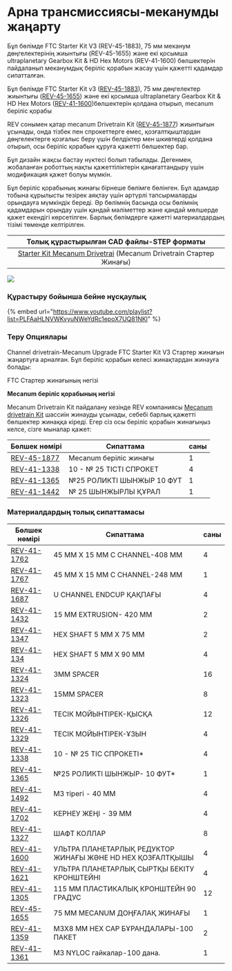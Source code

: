 # Арна трансмиссиясы-меканумды жаңарту

Бұл бөлімде FTC Starter Kit V3 (REV-45-1883), 75 мм меканум дөңгелектерінің жиынтығы (REV-45-1655) және екі қосымша ultraplanetary Gearbox Kit & HD Hex Motors (REV-41-1600) бөлшектерін пайдаланып меканумдық беріліс қорабын жасау үшін қажетті қадамдар сипатталған.

Бұл бөлімде FTC Starter Kit v3 ([REV-45-1883](https://www.revrobotics.com/rev-45-1883/)), 75 мм дөңгелектер жиынтығы ([REV-45-1655](https://www.revrobotics.com/rev-45-1655/)) және екі қосымша ultraplanetary Gearbox Kit & HD Hex Motors ([REV-41-1600](https://www.revrobotics.com/rev-41-1600/))бөлшектерін қолдана отырып, mecanum беріліс қорабы

REV сонымен қатар mecanum Drivetrain Kit ([REV-45-1877](https://www.revrobotics.com/rev-45-1877/)) жиынтығын ұсынады, онда тізбек пен спрокеттерге емес, қозғалтқыштардан дөңгелектерге қозғалыс беру үшін белдіктер мен шкивтерді қолдана отырып, осы беріліс қорабын құруға қажетті бөлшектер бар.

Бұл дизайн жақсы бастау нүктесі болып табылады. Дегенмен, жобаланған роботтың нақты қажеттіліктерін қанағаттандыру үшін модификация қажет болуы мүмкін.

Бұл беріліс қорабының жинағы бірнеше бөлімге бөлінген. Бұл адамдар тобына құрылысты тезірек аяқтау үшін әртүрлі тапсырмаларды орындауға мүмкіндік береді. Әр бөлімнің басында осы бөлімнің қадамдарын орындау үшін қандай мәліметтер және қандай мөлшерде қажет екендігі көрсетілген. Барлық бөлімдерге қажетті материалдардың тізімі төменде келтірілген.

|                                                            Толық құрастырылған CAD файлы-STEP форматы                                                            |
| :--------------------------------------------------------------------------------------------------------------------------------------------------------------: |
| [Starter Kit Mecanum Drivetrai](https://store-t3eo8vwp22.mybigcommerce.com/content/cad/Starter\_Kit\_Mecanum\_Assembly.STEP) (Mecanum Drivetrain Стартер Жинағы) |

![](https://2589213514-files.gitbook.io/\~/files/v0/b/gitbook-legacy-files/o/assets%2F-M5yw0n8IneF5-9ybLjT%2F-MG9hZuVF88ps6xfLXsc%2F-MG9xCmHMs7lOaWz8hsH%2FFSK\_MBGRW\_\_Final%20-%20complete.svg?alt=media\&token=fb427d94-7c03-4a0c-97be-3da7c479be79)

### Құрастыру бойынша бейне нұсқаулық

{% embed url="https://www.youtube.com/playlist?list=PLFAaHLNVWKvyuNWeYdRc1epoX7UQ81NKl" %}

### Теру Опциялары

Channel drivetrain-Mecanum Upgrade FTC Starter Kit V3 Стартер жинағын жаңартуға арналған. Бұл беріліс қорабын келесі жинақтардан жинауға болады:

FTC Стартер жинағының негізі

**Mecanum беріліс қорабының негізі**

Mecanum Drivetrain Kit пайдалану кезінде REV компаниясы [Mecanum drivetrain Kit](./) шассиін жинауды ұсынады, себебі барлық қажетті бөлшектер жинаққа кіреді. Егер сіз осы беріліс қорабын жинағыңыз келсе, сізге мыналар қажет:

| Бөлшек нөмірі                                           | Сипаттама                 | саны |
| ------------------------------------------------------- | ------------------------- | ---- |
| [REV-45-1877](https://www.revrobotics.com/rev-45-1877/) | Mecanum беріліс жинағы    | 1    |
| [REV-41-1338](https://www.revrobotics.com/rev-41-1338/) | 10 - № 25 ТІСТІ СПРОКЕТ   | 4    |
| [REV-41-1365](https://www.revrobotics.com/rev-41-1365/) | №25 РОЛИКТІ ШЫНЖЫР 10 ФУТ | 1    |
| [REV-41-1442](https://www.revrobotics.com/rev-41-1442/) | № 25 ШЫНЖЫРЛЫ ҚҰРАЛ       | 1    |

### Материалдардың толық сипаттамасы

| Бөлшек нөмірі                                           | Сипаттама                                                  | саны |
| ------------------------------------------------------- | ---------------------------------------------------------- | ---- |
| [REV-41-1762](https://www.revrobotics.com/rev-41-1762/) | 45 ММ X 15 ММ С CHANNEL-408 ММ                             | 4    |
| [REV-41-1767](https://www.revrobotics.com/rev-41-1767/) | 45 ММ X 15 ММ C CHANNEL-248 ММ                             | 1    |
| [REV-41-1687](https://www.revrobotics.com/rev-41-1687/) | U CHANNEL ENDCUP ҚАҚПАҒЫ                                   | 4    |
| [REV-41-1432](https://www.revrobotics.com/rev-41-1432/) | 15 ММ EXTRUSION- 420 ММ                                    | 2    |
| [REV-41-1347](https://www.revrobotics.com/rev-41-1347/) | HEX SHAFT 5 ММ X 75 ММ                                     | 2    |
| [REV-41-134](https://www.revrobotics.com/rev-41-1348/)  | HEX SHAFT 5 ММ X 90 ММ                                     | 4    |
| [REV-41-1324](https://www.revrobotics.com/rev-41-1324/) | 3MM SPACER                                                 | 16   |
| [REV-41-1323](https://www.revrobotics.com/rev-41-1323/) | 15MM SPACER                                                | 8    |
| [REV-41-1326](https://www.revrobotics.com/rev-41-1326/) | ТЕСІК МОЙЫНТІРЕК-ҚЫСҚА                                     | 12   |
| [REV-41-1329](https://www.revrobotics.com/rev-41-1329/) | ТЕСІК МОЙЫНТІРЕК-ҰЗЫН                                      | 4    |
| [REV-41-1338](https://www.revrobotics.com/rev-41-1338/) | 10 - № 25 ТІС СПРОКЕТІ\*                                   | 4    |
| [REV-41-1365](https://www.revrobotics.com/rev-41-1365/) | №25 РОЛИКТІ ШЫНЖЫР- 10 ФУТ\*                               | 1    |
| [REV-41-1492](https://www.revrobotics.com/rev-41-1492/) | M3 тірегі - 40 ММ                                          | 4    |
| [REV-41-1702](https://www.revrobotics.com/rev-41-1702/) | КЕРНЕУ ЖЕҢІ - 39 ММ                                        | 4    |
| [REV-41-1327](https://www.revrobotics.com/rev-41-1327/) | ШАФТ КОЛЛАР                                                | 8    |
| [REV-41-1600](https://www.revrobotics.com/rev-41-1600/) | УЛЬТРА ПЛАНЕТАРЛЫҚ РЕДУКТОР ЖИНАҒЫ ЖӘНЕ HD HEX ҚОЗҒАЛТҚЫШЫ | 4    |
| [REV-41-1621](https://www.revrobotics.com/rev-41-1621/) | УЛЬТРА ПЛАНЕТАРЛЫҚ СЫРТҚЫ БЕКІТУ КРОНШТЕЙНІ                | 4    |
| [REV-41-1305](https://www.revrobotics.com/rev-41-1305/) | 115 ММ ПЛАСТИКАЛЫҚ КРОНШТЕЙН 90 ГРАДУС                     | 12   |
| [REV-45-1655](https://www.revrobotics.com/rev-45-1655/) | 75 ММ MECANUM ДОҢҒАЛАҚ ЖИНАҒЫ                              | 1    |
| [REV-41-1359](https://www.revrobotics.com/rev-41-1359/) | M3X8 ММ HEX CAP БҰРАНДАЛАРЫ-100 ПАКЕТ                      | 2    |
| [REV-41-1361](https://www.revrobotics.com/rev-41-1361/) | M3 NYLOC гайкалар-100 дана.                                | 1    |
